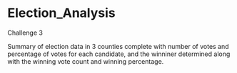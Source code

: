 # Election_Analysis
Challenge 3

Summary of election data in 3 counties complete with number of votes and percentage of votes for each candidate, and the winniner determined along with the winning vote count and winning percentage.
